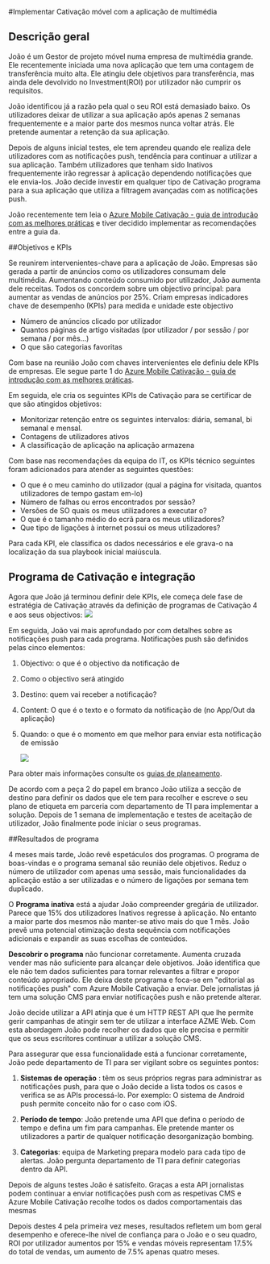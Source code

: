 <properties 
    pageTitle="Azure Mobile Cativação pós-implementação para a aplicação de multimédia"
    description="Cenário de aplicação de multimédia para implementar o Azure Mobile Cativação" 
    services="mobile-engagement" 
    documentationCenter="mobile" 
    authors="piyushjo"
    manager="dwrede"
    editor=""/>

<tags
    ms.service="mobile-engagement"
    ms.devlang="na"
    ms.topic="article"
    ms.tgt_pltfrm="mobile-multiple"
    ms.workload="mobile" 
    ms.date="08/19/2016"
    ms.author="piyushjo"/>

#<a name="implement-mobile-engagement-with-media-app"></a>Implementar Cativação móvel com a aplicação de multimédia

## <a name="overview"></a>Descrição geral

João é um Gestor de projeto móvel numa empresa de multimédia grande. Ele recentemente iniciada uma nova aplicação que tem uma contagem de transferência muito alta. Ele atingiu dele objetivos para transferência, mas ainda dele devolvido no Investment(ROI) por utilizador não cumprir os requisitos. 

João identificou já a razão pela qual o seu ROI está demasiado baixo. Os utilizadores deixar de utilizar a sua aplicação após apenas 2 semanas frequentemente e a maior parte dos mesmos nunca voltar atrás. Ele pretende aumentar a retenção da sua aplicação.

Depois de alguns inicial testes, ele tem aprendeu quando ele realiza dele utilizadores com as notificações push, tendência para continuar a utilizar a sua aplicação. Também utilizadores que tenham sido Inativos frequentemente irão regressar à aplicação dependendo notificações que ele envia-los. João decide investir em qualquer tipo de Cativação programa para a sua aplicação que utiliza a filtragem avançadas com as notificações push.

João recentemente tem leia o [Azure Mobile Cativação - guia de introdução com as melhores práticas](mobile-engagement-getting-started-best-practices.md) e tiver decidido implementar as recomendações entre a guia da.

##<a name="objectives-and-kpis"></a>Objetivos e KPIs

Se reunirem intervenientes-chave para a aplicação de João. Empresas são gerada a partir de anúncios como os utilizadores consumam dele multimédia. Aumentando conteúdo consumido por utilizador, João aumenta dele receitas. Todos os concordem sobre um objectivo principal: para aumentar as vendas de anúncios por 25%. Criam empresas indicadores chave de desempenho (KPIs) para medida e unidade este objectivo

* Número de anúncios clicado por utilizador
* Quantos páginas de artigo visitadas (por utilizador / por sessão / por semana / por mês...)
* O que são categorias favoritas

Com base na reunião João com chaves intervenientes ele definiu dele KPIs de empresas. Ele segue parte 1 do [Azure Mobile Cativação - guia de introdução com as melhores práticas](mobile-engagement-getting-started-best-practices.md). 

Em seguida, ele cria os seguintes KPIs de Cativação para se certificar de que são atingidos objetivos:

* Monitorizar retenção entre os seguintes intervalos: diária, semanal, bi semanal e mensal.
* Contagens de utilizadores ativos
* A classificação de aplicação na aplicação armazena

Com base nas recomendações da equipa do IT, os KPIs técnico seguintes foram adicionados para atender as seguintes questões:

* O que é o meu caminho do utilizador (qual a página for visitada, quantos utilizadores de tempo gastam em-lo)
* Número de falhas ou erros encontrados por sessão?
* Versões de SO quais os meus utilizadores a executar o?
* O que é o tamanho médio do ecrã para os meus utilizadores?
* Que tipo de ligações à internet possui os meus utilizadores?

Para cada KPI, ele classifica os dados necessários e ele grava-o na localização da sua playbook inicial maiúscula.

## <a name="engagement-program-and-integration"></a>Programa de Cativação e integração

Agora que João já terminou definir dele KPIs, ele começa dele fase de estratégia de Cativação através da definição de programas de Cativação 4 e aos seus objectivos:    ![][1]

Em seguida, João vai mais aprofundado por com detalhes sobre as notificações push para cada programa. Notificações push são definidos pelas cinco elementos:

1. Objectivo: o que é o objectivo da notificação de
2. Como o objectivo será atingido
3. Destino: quem vai receber a notificação?
4. Content: O que é o texto e o formato da notificação de (no App/Out da aplicação)
5. Quando: o que é o momento em que melhor para enviar esta notificação de emissão

    ![][2]

Para obter mais informações consulte os [guias de planeamento](https://github.com/Azure/azure-mobile-engagement-samples/tree/master/Playbooks).

De acordo com a peça 2 do papel em branco João utiliza a secção de destino para definir os dados que ele tem para recolher e escreve o seu plano de etiqueta em parceria com departamento de TI para implementar a solução. Depois de 1 semana de implementação e testes de aceitação de utilizador, João finalmente pode iniciar o seus programas.

##<a name="program-results"></a>Resultados de programa

4 meses mais tarde, João revê espetáculos dos programas. O programa de boas-vindas e o programa semanal são reunião dele objetivos. Reduz o número de utilizador com apenas uma sessão, mais funcionalidades da aplicação estão a ser utilizadas e o número de ligações por semana tem duplicado.

O **Programa inativa** está a ajudar João compreender gregária de utilizador. Parece que 15% dos utilizadores Inativos regresse à aplicação. No entanto a maior parte dos mesmos não manter-se ativo mais do que 1 mês. João prevê uma potencial otimização desta sequência com notificações adicionais e expandir as suas escolhas de conteúdos.

**Descobrir o programa** não funcionar corretamente. Aumenta cruzada vender mas não suficiente para alcançar dele objetivos. João identifica que ele não tem dados suficientes para tornar relevantes a filtrar e propor conteúdo apropriado. Ele deixa deste programa e foca-se em "editorial as notificações push" com Azure Mobile Cativação a enviar. Dele jornalistas já tem uma solução CMS para enviar notificações push e não pretende alterar.

João decide utilizar a API atinja que é um HTTP REST API que lhe permite gerir campanhas de atingir sem ter de utilizar a interface AZME Web. Com esta abordagem João pode recolher os dados que ele precisa e permitir que os seus escritores continuar a utilizar a solução CMS.

Para assegurar que essa funcionalidade está a funcionar corretamente, João pede departamento de TI para ser vigilant sobre os seguintes pontos:

1. **Sistemas de operação** : têm os seus próprios regras para administrar as notificações push, para que o João decide a lista todos os casos e verifica se as APIs processá-lo.
Por exemplo: O sistema de Android push permite conceito não for o caso com iOS.

2. **Período de tempo**: João pretende uma API que defina o período de tempo e defina um fim para campanhas. Ele pretende manter os utilizadores a partir de qualquer notificação desorganização bombing.

3. **Categorias**: equipa de Marketing prepara modelo para cada tipo de alertas. João pergunta departamento de TI para definir categorias dentro da API.

Depois de alguns testes João é satisfeito. Graças a esta API jornalistas podem continuar a enviar notificações push com as respetivas CMS e Azure Mobile Cativação recolhe todos os dados comportamentais das mesmas

Depois destes 4 pela primeira vez meses, resultados refletem um bom geral desempenho e oferece-lhe nível de confiança para o João e o seu quadro, ROI por utilizador aumentos por 15% e vendas móveis representam 17.5% do total de vendas, um aumento de 7.5% apenas quatro meses.

<!--Image references-->
[1]: ./media/mobile-engagement-media-scenario/engagement-strategy.png
[2]: ./media/mobile-engagement-media-scenario/push-scenarios.png

<!--Link references-->
[Media Playbook link]: https://github.com/Azure/azure-mobile-engagement-samples/tree/master/Playbooks
